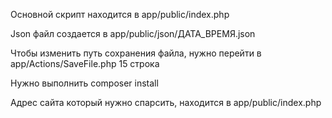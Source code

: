Основной скрипт находится в app/public/index.php

Json файл создается в app/public/json/ДАТА_ВРЕМЯ.json

Чтобы изменить путь сохранения файла, нужно перейти в app/Actions/SaveFile.php 15 строка

Нужно выполнить composer install

Адрес сайта который нужно спарсить, находится в app/public/index.php